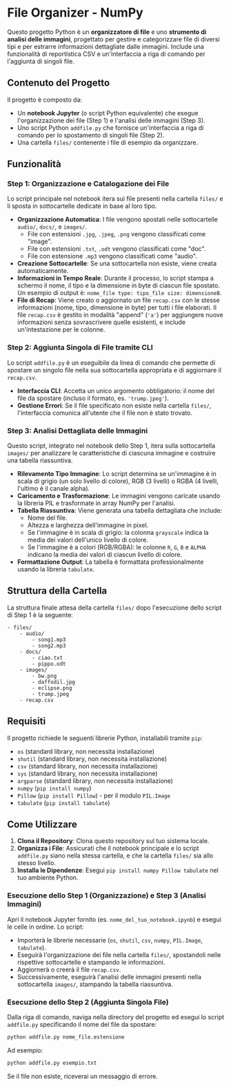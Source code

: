 # File Organizer - NumPy

Questo progetto Python è un **organizzatore di file** e uno **strumento di analisi delle immagini**, progettato per gestire e categorizzare file di diversi tipi e per estrarre informazioni dettagliate dalle immagini. Include una funzionalità di reportistica CSV e un'interfaccia a riga di comando per l'aggiunta di singoli file.

## Contenuto del Progetto

Il progetto è composto da:

*   Un **notebook Jupyter** (o script Python equivalente) che esegue l'organizzazione dei file (Step 1) e l'analisi delle immagini (Step 3).
*   Uno script Python `addfile.py` che fornisce un'interfaccia a riga di comando per lo spostamento di singoli file (Step 2).
*   Una cartella `files/` contenente i file di esempio da organizzare.

## Funzionalità

### Step 1: Organizzazione e Catalogazione dei File

Lo script principale nel notebook itera sui file presenti nella cartella `files/` e li sposta in sottocartelle dedicate in base al loro tipo.

*   **Organizzazione Automatica**: I file vengono spostati nelle sottocartelle `audio/`, `docs/`, e `images/`.
    *   File con estensioni `.jpg`, `.jpeg`, `.png` vengono classificati come "image".
    *   File con estensioni `.txt`, `.odt` vengono classificati come "doc".
    *   File con estensione `.mp3` vengono classificati come "audio".
*   **Creazione Sottocartelle**: Se una sottocartella non esiste, viene creata automaticamente.
*   **Informazioni in Tempo Reale**: Durante il processo, lo script stampa a schermo il nome, il tipo e la dimensione in byte di ciascun file spostato. Un esempio di output è: `nome_file type: tipo_file size: dimensioneB`.
*   **File di Recap**: Viene creato o aggiornato un file `recap.csv` con le stesse informazioni (nome, tipo, dimensione in byte) per tutti i file elaborati. Il file `recap.csv` è gestito in modalità "append" (`'a'`) per aggiungere nuove informazioni senza sovrascrivere quelle esistenti, e include un'intestazione per le colonne.

### Step 2: Aggiunta Singola di File tramite CLI

Lo script `addfile.py` è un eseguibile da linea di comando che permette di spostare un singolo file nella sua sottocartella appropriata e di aggiornare il `recap.csv`.

*   **Interfaccia CLI**: Accetta un unico argomento obbligatorio: il nome del file da spostare (incluso il formato, es. `'trump.jpeg'`).
*   **Gestione Errori**: Se il file specificato non esiste nella cartella `files/`, l'interfaccia comunica all'utente che il file non è stato trovato.

### Step 3: Analisi Dettagliata delle Immagini

Questo script, integrato nel notebook dello Step 1, itera sulla sottocartella `images/` per analizzare le caratteristiche di ciascuna immagine e costruire una tabella riassuntiva.

*   **Rilevamento Tipo Immagine**: Lo script determina se un'immagine è in scala di grigio (un solo livello di colore), RGB (3 livelli) o RGBA (4 livelli, l'ultimo è il canale alpha).
*   **Caricamento e Trasformazione**: Le immagini vengono caricate usando la libreria PIL e trasformate in array NumPy per l'analisi.
*   **Tabella Riassuntiva**: Viene generata una tabella dettagliata che include:
    *   Nome del file.
    *   Altezza e larghezza dell'immagine in pixel.
    *   Se l'immagine è in scala di grigio: la colonna `grayscale` indica la media dei valori dell'unico livello di colore.
    *   Se l'immagine è a colori (RGB/RGBA): le colonne `R`, `G`, `B` e `ALPHA` indicano la media dei valori di ciascun livello di colore.
*   **Formattazione Output**: La tabella è formattata professionalmente usando la libreria `tabulate`.

## Struttura della Cartella

La struttura finale attesa della cartella `files/` dopo l'esecuzione dello script di Step 1 è la seguente:

```
- files/
    - audio/
        - song1.mp3
        - song2.mp3
    - docs/
        - ciao.txt
        - pippo.odt
    - images/
        - bw.png
        - daffodil.jpg
        - eclipse.png
        - trump.jpeg
    - recap.csv
```

## Requisiti

Il progetto richiede le seguenti librerie Python, installabili tramite `pip`:

*   `os` (standard library, non necessita installazione)
*   `shutil` (standard library, non necessita installazione)
*   `csv` (standard library, non necessita installazione)
*   `sys` (standard library, non necessita installazione)
*   `argparse` (standard library, non necessita installazione)
*   `numpy` (`pip install numpy`)
*   `Pillow` (`pip install Pillow`) - per il modulo `PIL.Image`
*   `tabulate` (`pip install tabulate`)

## Come Utilizzare

1.  **Clona il Repository**: Clona questo repository sul tuo sistema locale.
2.  **Organizza i File**: Assicurati che il notebook principale e lo script `addfile.py` siano nella stessa cartella, e che la cartella `files/` sia allo stesso livello.
3.  **Installa le Dipendenze**: Esegui `pip install numpy Pillow tabulate` nel tuo ambiente Python.

### Esecuzione dello Step 1 (Organizzazione) e Step 3 (Analisi Immagini)

Apri il notebook Jupyter fornito (es. `nome_del_tuo_notebook.ipynb`) e esegui le celle in ordine. Lo script:

*   Importerà le librerie necessarie (`os`, `shutil`, `csv`, `numpy`, `PIL.Image`, `tabulate`).
*   Eseguirà l'organizzazione dei file nella cartella `files/`, spostandoli nelle rispettive sottocartelle e stampando le informazioni.
*   Aggiornerà o creerà il file `recap.csv`.
*   Successivamente, eseguirà l'analisi delle immagini presenti nella sottocartella `images/`, stampando la tabella riassuntiva.

### Esecuzione dello Step 2 (Aggiunta Singola File)

Dalla riga di comando, naviga nella directory del progetto ed esegui lo script `addfile.py` specificando il nome del file da spostare:

```bash
python addfile.py nome_file.estensione
```

Ad esempio:

```bash
python addfile.py esempio.txt
```

Se il file non esiste, riceverai un messaggio di errore.
